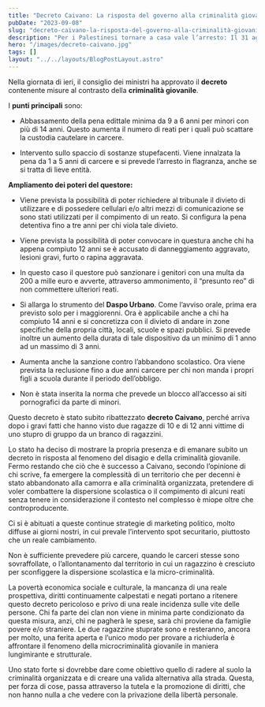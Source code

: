 ```yaml
---
title: "Decreto Caivano: La risposta del governo alla criminalità giovanile"
pubDate: "2023-09-08"
slug: "decreto-caivano-la-risposta-del-governo-alla-criminalità-giovanile"
description: "Per i Palestinesi tornare a casa vale l’arresto: Il 31 agosto Israele arresta  arresta Khaled El Qaisi"
hero: "/images/decreto-caivano.jpg"
tags: []
layout: "../../layouts/BlogPostLayout.astro"
---
```


Nella giornata di ieri, il consiglio dei ministri ha approvato il **decreto** contenente misure al contrasto della **criminalità giovanile**.

I **punti principali** sono:

- Abbassamento della pena edittale minima da 9 a 6 anni per minori con più di 14 anni. Questo aumenta il numero di reati per i quali può scattare la custodia cautelare in carcere.

- Intervento sullo spaccio di sostanze stupefacenti. Viene innalzata la pena da 1 a 5 anni di carcere e si prevede l’arresto in flagranza, anche se si tratta di lieve entità.

**Ampliamento dei poteri del questore:**

- Viene prevista la possibilità di poter richiedere al tribunale il divieto di utilizzare e di possedere cellulari e/o altri mezzi di comunicazione se sono stati utilizzati per il compimento di un reato. Si configura la pena detentiva fino a tre anni per chi viola tale divieto.

- Viene prevista la possibilità di poter convocare in questura anche chi ha appena compiuto 12 anni se è accusato di danneggiamento aggravato, lesioni gravi, furto o rapina aggravata.

- In questo caso il questore può sanzionare i genitori con una multa da 200 a mille euro e avverte, attraverso ammonimento, il “presunto reo” di non commettere ulteriori reati.

- Si allarga lo strumento del **Daspo Urbano**. Come l’avviso orale, prima era previsto solo per i maggiorenni. Ora è applicabile anche a chi ha compiuto 14 anni e si concretizza con il divieto di andare in zone specifiche della propria città, locali, scuole e spazi pubblici. Si prevede inoltre un aumento della durata di tale dispositivo da un minimo di 1 anno ad un massimo di 3 anni.

- Aumenta anche la sanzione contro l’abbandono scolastico. Ora viene prevista la reclusione fino a due anni carcere per chi non manda i propri figli a scuola durante il periodo dell’obbligo.

- Non è stata inserita la norma che prevede un blocco all’accesso ai siti pornografici da parte di minori.

Questo decreto è stato subito ribattezzato **decreto Caivano**, perché arriva dopo i gravi fatti che hanno visto due ragazze di 10 e di 12 anni vittime di uno stupro di gruppo da un branco di ragazzini.

Lo stato ha deciso di mostrare la propria presenza e di emanare subito un decreto in risposta al fenomeno del disagio e della criminalità giovanile. Fermo restando che ciò che è successo a Caivano, secondo l’opinione di chi scrive, fa emergere la complessità di un territorio che per decenni è stato abbandonato alla camorra e alla criminalità organizzata, pretendere di voler combattere la dispersione scolastica o il compimento di alcuni reati senza tenere in considerazione il contesto nel complesso è miope oltre che controproducente.

Ci si è abituati a queste continue strategie di marketing politico, molto diffuse ai giorni nostri, in cui prevale l’intervento spot securitario, piuttosto che un reale cambiamento.

Non è sufficiente prevedere più carcere, quando le carceri stesse sono sovraffollate, o l’allontanamento dal territorio in cui un ragazzino è cresciuto per sconfiggere la dispersione scolastica e la micro-criminalità.

La povertà economica sociale e culturale, la mancanza di una reale prospettiva, diritti continuamente calpestati e negati portano a ritenere questo decreto pericoloso e privo di una reale incidenza sulle vite delle persone. Chi fa parte dei clan non viene in minima parte condizionato da questa misura, anzi, chi ne pagherà le spese, sarà chi proviene da famiglie povere e/o straniere. Le due ragazzine stuprate sono e resteranno, ancora per molto, una ferita aperta e l’unico modo per provare a richiuderla è affrontare il fenomeno della microcriminalità giovanile in maniera lungimirante e strutturale.

Uno stato forte si dovrebbe dare come obiettivo quello di radere al suolo la criminalità organizzata e di creare una valida alternativa alla strada. Questa, per forza di cose, passa attraverso la tutela e la promozione di diritti, che non hanno nulla a che vedere con la privazione della libertà personale.
